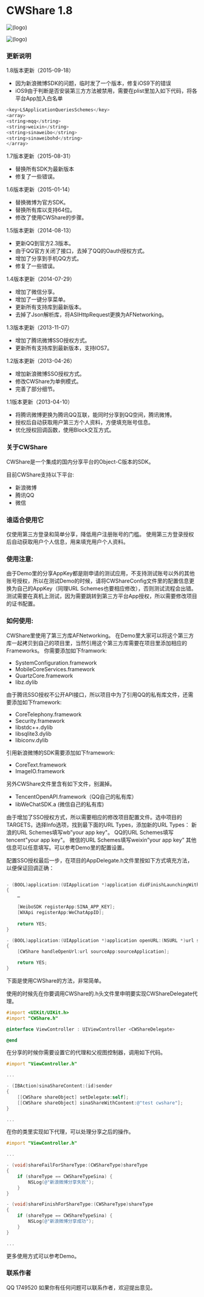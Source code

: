 CWShare 1.8
=======

![(logo)](https://github.com/ChrisWang115/CWShare/CWShareDemo/CWShareDemo/screenshot1.png)

![(logo)](https://github.com/ChrisWang115/CWShare/CWShareDemo/CWShareDemo/screenshot1.png)

### 更新说明
1.8版本更新（2015-09-18）
- 因为新浪微博SDK的问题，临时发了一个版本，修复iOS9下的错误
- iOS9由于判断是否安装第三方方法被禁用，需要在plist里加入如下代码，将各平台App加入白名单
```objective-c
<key>LSApplicationQueriesSchemes</key>
<array>
<string>mqq</string>
<string>weixin</string>
<string>sinaweibo</string>
<string>sinaweibohd</string>
</array>
```

1.7版本更新（2015-08-31）
- 替换所有SDK为最新版本
- 修复了一些错误。

1.6版本更新（2015-01-14）
- 替换微博为官方SDK。
- 替换所有库以支持64位。
- 修改了使用CWShare的步骤。

1.5版本更新（2014-08-13）
- 更新QQ到官方2.3版本。
- 由于QQ官方关闭了接口，去掉了QQ的Oauth授权方式。
- 增加了分享到手机QQ方式。
- 修复了一些错误。

1.4版本更新（2014-07-29）
- 增加了微信分享。
- 增加了一键分享菜单。
- 更新所有支持库到最新版本。
- 去掉了Json解析库，将ASIHttpRequest更换为AFNetworking。

1.3版本更新（2013-11-07）
- 增加了腾讯微博SSO授权方式。
- 更新所有支持库到最新版本，支持IOS7。

1.2版本更新（2013-04-26）
- 增加新浪微博SSO授权方式。
- 修改CWShare为单例模式。
- 完善了部分细节。

1.1版本更新（2013-04-10）
- 将腾讯微博更换为腾讯QQ互联，能同时分享到QQ空间，腾讯微博。
- 授权后自动获取用户第三方个人资料，方便填充账号信息。
- 优化授权回调函数，使用Block交互方式。

### 关于CWShare
CWShare是一个集成的国内分享平台的Object-C版本的SDK。

目前CWShare支持以下平台:
- 新浪微博
- 腾讯QQ
- 微信

### 谁适合使用它
仅使用第三方登录和简单分享，降低用户注册账号的门槛。
使用第三方登录授权后自动获取用户个人信息，用来填充用户个人资料。

### 使用注意:
由于Demo里的分享AppKey都是刚申请的测试应用，不支持测试账号以外的其他账号授权，所以在测试Demo的时候，请将CWShareConfig文件里的配置信息更换为自己的AppKey（同理URL Schemes也要相应修改），否则测试流程会出错。测试需要在真机上测试，因为需要跳转到第三方平台App授权，所以需要修改项目的证书配置。

### 如何使用:
CWShare里使用了第三方库AFNetworking。
在Demo里大家可以将这个第三方库一起拷贝到自己的项目里，当然引用这个第三方库需要在项目里添加相应的Frameworks。
你需要添加如下framwork:
- SystemConfiguration.framework
- MobileCoreServices.framework
- QuartzCore.framework
- libz.dylib
 
由于腾讯SSO授权不公开API接口，所以项目中为了引用QQ的私有库文件，还需要添加如下framework:
- CoreTelephony.framework
- Security.framework
- libstdc++.dylib
- libsqlite3.dylib
- libiconv.dylib

引用新浪微博的SDK需要添加如下framework:
- CoreText.framework
- ImageIO.framework

另外CWShare文件里含有如下文件，别漏掉。
- TencentOpenAPI.framework（QQ自己的私有库）
- libWeChatSDK.a (微信自己的私有库)

由于增加了SSO授权方式，所以需要相应的修改项目配置文件。选中项目的TARGETS，选择Info选项，找到最下面的URL Types，添加新的URL Types：
新浪的URL Schemes填写wb”your app key"。
QQ的URL Schemes填写tencent"your app key"。
微信的URL Schemes填写weixin”your app key”
其他信息可以任意填写。可以参考Demo里的配置设置。

配置SSO授权最后一步，在项目的AppDelegate.h文件里按如下方式填充方法，以便保证回调正确：
```objective-c

- (BOOL)application:(UIApplication *)application didFinishLaunchingWithOptions:(NSDictionary *)launchOptions
{   
    …

    [WeiboSDK registerApp:SINA_APP_KEY];
    [WXApi registerApp:WeChatAppID];
    
    return YES;
}

- (BOOL)application:(UIApplication *)application openURL:(NSURL *)url sourceApplication:(NSString *)sourceApplication annotation:(id)annotation
{
    [CWShare handleOpenUrl:url sourceApp:sourceApplication];

    return YES;
}

```

下面是使用CWShare的方法，非常简单。

使用的时候先在你要调用CWShare的.h头文件里申明要实现CWShareDelegate代理。
```objective-c
#import <UIKit/UIKit.h>
#import "CWShare.h"

@interface ViewController : UIViewController <CWShareDelegate>

@end
```
在分享的时候你需要设置它的代理和父视图控制器，调用如下代码。
```objective-c
#import "ViewController.h"

...

- (IBAction)sinaShareContent:(id)sender
{
    [[CWShare shareObject] setDelegate:self];
    [[CWShare shareObject] sinaShareWithContent:@"test cwshare"];
}

...
```

在你的类里实现如下代理，可以处理分享之后的操作。
```objective-c
#import "ViewController.h"

...

- (void)shareFailForShareType:(CWShareType)shareType
{
    if (shareType == CWShareTypeSina) {
        NSLog(@"新浪微博分享失败");
    }
}

- (void)shareFinishForShareType:(CWShareType)shareType
{
    if (shareType == CWShareTypeSina) {
        NSLog(@"新浪微博分享成功");
    }
}

...
```
更多使用方式可以参考Demo。

### 联系作者
QQ 1749520
如果你有任何问题可以联系作者，欢迎提出意见。
